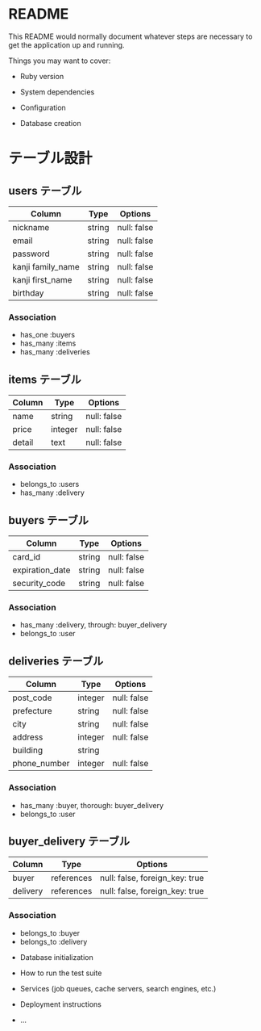 # README

This README would normally document whatever steps are necessary to get the
application up and running.

Things you may want to cover:

* Ruby version

* System dependencies

* Configuration

* Database creation
# テーブル設計

## users テーブル

| Column                | Type   | Options     |
| --------------------- | ------ | ----------- |
| nickname              | string | null: false |
| email                 | string | null: false |
| password              | string | null: false |
| kanji family_name     | string | null: false |
| kanji first_name      | string | null: false |
| birthday              | string | null: false |

### Association
- has_one :buyers
- has_many :items
- has_many :deliveries

## items テーブル

| Column   | Type    | Options     |
| -------- | ------- | ----------- |
| name     | string  | null: false |
| price    | integer | null: false |
| detail   | text    | null: false |

### Association
- belongs_to :users
- has_many :delivery

## buyers テーブル

| Column             | Type   | Options     |
| ------------------ | ------ | ----------- |
| card_id            | string | null: false |
| expiration_date    | string | null: false |
| security_code      | string | null: false |

### Association
- has_many :delivery, through: buyer_delivery
- belongs_to :user


## deliveries テーブル

| Column       | Type    | Options     |
| ------------ | ------- | ----------- |
| post_code    | integer | null: false |
| prefecture   | string  | null: false |
| city         | string  | null: false |
| address      | integer | null: false |
| building     | string  |             |
| phone_number | integer | null: false |

### Association
- has_many :buyer, thorough: buyer_delivery
- belongs_to :user

## buyer_delivery テーブル
| Column   | Type       | Options                        |
| -------- | ---------- | ------------------------------ |
| buyer    | references | null: false, foreign_key: true |
| delivery | references | null: false, foreign_key: true |

### Association

- belongs_to :buyer
- belongs_to :delivery

* Database initialization

* How to run the test suite

* Services (job queues, cache servers, search engines, etc.)

* Deployment instructions

* ...
